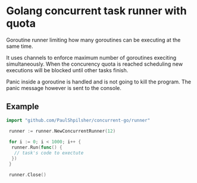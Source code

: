 # Golang concurrent task runner with quota

Goroutine runner limiting how many goroutines can be executing at the same time.

It uses channels to enforce maximum number of goroutines execiting simultaneously.  When the concurency quota is reached scheduling new executions will be blocked until other tasks finish.

Panic inside a goroutine is handled and is not going to kill the program.  The panic message however is sent to the console.

## Example

```go
import "github.com/PaulShpilsher/concurrent-go/runner"
```

```go
 runner := runner.NewConcurrentRunner(12)
 
 for i := 0; i < 1000; i++ {
  runner.Run(func() {
   // task's code to exectute
  })
 }

 runner.Close()
```

